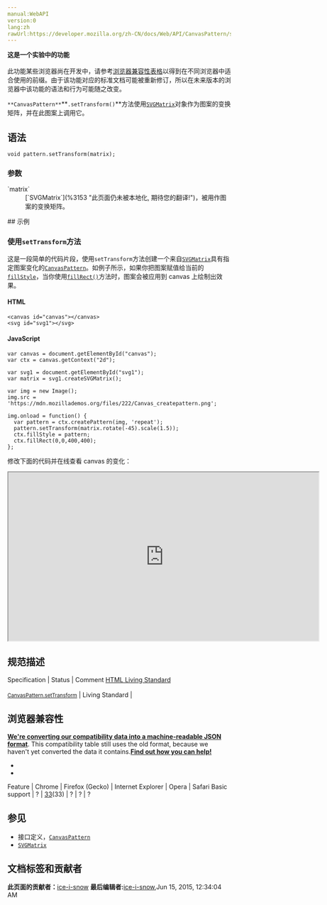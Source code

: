 ```yaml
---
manual:WebAPI
version:0
lang:zh
rawUrl:https://developer.mozilla.org/zh-CN/docs/Web/API/CanvasPattern/setTransform
---
```






**这是一个实验中的功能**<br></br>此功能某些浏览器尚在开发中，请参考[浏览器兼容性表格](%23620 "")以得到在不同浏览器中适合使用的前缀。由于该功能对应的标准文档可能被重新修订，所以在未来版本的浏览器中该功能的语法和行为可能随之改变。





`**CanvasPattern**`**`.setTransform()`**方法使用[`SVGMatrix`](%3153 "此页面仍未被本地化, 期待您的翻译!")对象作为图案的变换矩阵，并在此图案上调用它。


## 语法<a name="语法"></a>

```
void pattern.setTransform(matrix);

```

### 参数<a name="参数"></a>
<dl><dt id=''>`matrix`</dt><dd>[`SVGMatrix`](%3153 "此页面仍未被本地化, 期待您的翻译!")，被用作图案的变换矩阵。</dd></dl>
## 示例<a name="示例"></a>

### 使用`setTransform`方法<a name="使用_setTransform_方法"></a>


这是一段简单的代码片段，使用`setTransform`方法创建一个来自[`SVGMatrix`](%3153 "此页面仍未被本地化, 期待您的翻译!")具有指定图案变化的[`CanvasPattern`](%15 "CanvasPattern 接口表示描述一个模板（基于image, canvas或video）的不透明对象，通过 CanvasRenderingContext2D.createPattern() 方法创建.")。如例子所示，如果你把图案赋值给当前的[`fillStyle`](%234 "CanvasRenderingContext2D.fillStyle 是Canvas 2D API 使用内部方式描述颜色和样式的属性。默认值是 #000 （黑色）。")，当你使用[`fillRect()`](%10 "CanvasRenderingContext2D.fillRect() 是Canvas 2D API 绘制填充矩形的方法。矩形的起点在 (x, y) 位置，矩形的尺寸是 width 和 height ，fillStyle 属性决定矩形的样式。")方法时，图案会被应用到 canvas 上绘制出效果。


#### HTML<a name="HTML"></a>

```
<canvas id="canvas"></canvas>
<svg id="svg1"></svg>
```

#### JavaScript<a name="JavaScript"></a>

```
var canvas = document.getElementById("canvas");
var ctx = canvas.getContext("2d");

var svg1 = document.getElementById("svg1");
var matrix = svg1.createSVGMatrix();

var img = new Image();
img.src = 'https://mdn.mozillademos.org/files/222/Canvas_createpattern.png';

img.onload = function() {
  var pattern = ctx.createPattern(img, 'repeat');
  pattern.setTransform(matrix.rotate(-45).scale(1.5));
  ctx.fillStyle = pattern;
  ctx.fillRect(0,0,400,400);
}; 

```


修改下面的代码并在线查看 canvas 的变化：



<iframe src='https://mdn.mozillademos.org/zh-CN/docs/Web/API/CanvasPattern/setTransform$samples/Playable_code?revision=822255' width='700' height='380'></iframe>



## 规范描述<a name="规范描述"></a>
Specification | Status | Comment 
[HTML Living Standard<br></br><small>CanvasPattern.setTransform</small>](%23621 "") | Living Standard |  


## 浏览器兼容性<a name="浏览器兼容性"></a>


**[We&#39;re converting our compatibility data into a machine-readable JSON format](%3344 "")**. This compatibility table still uses the old format, because we haven&#39;t yet converted the data it contains.**[Find out how you can help!](%3392 "")**


* 
* 
Feature | Chrome | Firefox (Gecko) | Internet Explorer | Opera | Safari 
Basic support | ? | [33](%4745 "Released on 2014-10-14.")(33) | ? | ? | ? 




## 参见<a name="参见"></a>

* 接口定义，[`CanvasPattern`](%15 "CanvasPattern 接口表示描述一个模板（基于image, canvas或video）的不透明对象，通过 CanvasRenderingContext2D.createPattern() 方法创建.")
* [`SVGMatrix`](%3153 "此页面仍未被本地化, 期待您的翻译!")



## 文档标签和贡献者
**此页面的贡献者：**[ice-i-snow](%4741 "")
**最后编辑者:**[ice-i-snow](%4741 ""),<time>Jun 15, 2015, 12:34:04 AM</time>



